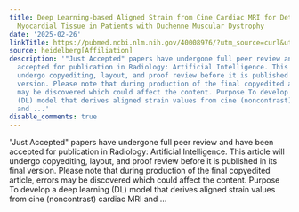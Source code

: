 ```yaml
---
title: Deep Learning-based Aligned Strain from Cine Cardiac MRI for Detection of Fibrotic
  Myocardial Tissue in Patients with Duchenne Muscular Dystrophy
date: '2025-02-26'
linkTitle: https://pubmed.ncbi.nlm.nih.gov/40008976/?utm_source=curl&utm_medium=rss&utm_campaign=pubmed-2&utm_content=1FakS-2QOkCT8HsMOQP1bCRQ4YzyumYOmxmF0moLsQ3dFB1E9V&fc=20220326224207&ff=20250226171103&v=2.18.0.post9+e462414
source: heidelberg[Affiliation]
description: '"Just Accepted" papers have undergone full peer review and have been
  accepted for publication in Radiology: Artificial Intelligence. This article will
  undergo copyediting, layout, and proof review before it is published in its final
  version. Please note that during production of the final copyedited article, errors
  may be discovered which could affect the content. Purpose To develop a deep learning
  (DL) model that derives aligned strain values from cine (noncontrast) cardiac MRI
  and ...'
disable_comments: true
---
```

"Just Accepted" papers have undergone full peer review and have been accepted for publication in Radiology: Artificial Intelligence. This article will undergo copyediting, layout, and proof review before it is published in its final version. Please note that during production of the final copyedited article, errors may be discovered which could affect the content. Purpose To develop a deep learning (DL) model that derives aligned strain values from cine (noncontrast) cardiac MRI and ...